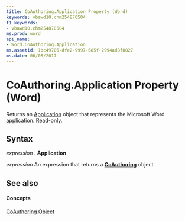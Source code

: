 ```yaml
---
title: CoAuthoring.Application Property (Word)
keywords: vbawd10.chm254870504
f1_keywords:
- vbawd10.chm254870504
ms.prod: word
api_name:
- Word.CoAuthoring.Application
ms.assetid: 1bc49705-dfe2-9997-685f-2994ad8f8827
ms.date: 06/08/2017
---
```



# CoAuthoring.Application Property (Word)

Returns an [Application](Word.Application.md) object that represents the Microsoft Word application. Read-only.


## Syntax

 _expression_ . **Application**

 _expression_ An expression that returns a **[CoAuthoring](Word.CoAuthoring.md)** object.


## See also


#### Concepts


[CoAuthoring Object](Word.CoAuthoring.md)

